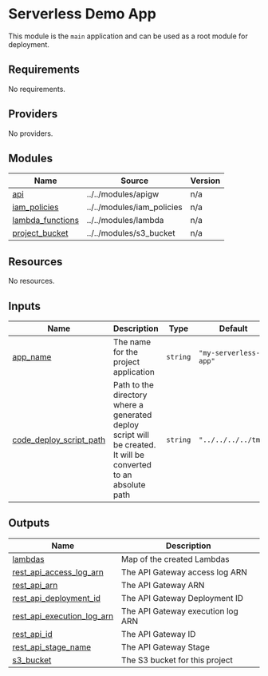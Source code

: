 <!-- BEGIN_TF_DOCS -->
# Serverless Demo App

This module is the `main` application and can be used as a root module for deployment.

## Requirements

No requirements.

## Providers

No providers.

## Modules

| Name | Source | Version |
|------|--------|---------|
| <a name="module_api"></a> [api](#module\_api) | ../../modules/apigw | n/a |
| <a name="module_iam_policies"></a> [iam\_policies](#module\_iam\_policies) | ../../modules/iam_policies | n/a |
| <a name="module_lambda_functions"></a> [lambda\_functions](#module\_lambda\_functions) | ../../modules/lambda | n/a |
| <a name="module_project_bucket"></a> [project\_bucket](#module\_project\_bucket) | ../../modules/s3_bucket | n/a |

## Resources

No resources.

## Inputs

| Name | Description | Type | Default | Required |
|------|-------------|------|---------|:--------:|
| <a name="input_app_name"></a> [app\_name](#input\_app\_name) | The name for the project application | `string` | `"my-serverless-app"` | no |
| <a name="input_code_deploy_script_path"></a> [code\_deploy\_script\_path](#input\_code\_deploy\_script\_path) | Path to the directory where a generated deploy script will be created.  It will be converted to an absolute path | `string` | `"../../../../tmp"` | no |

## Outputs

| Name | Description |
|------|-------------|
| <a name="output_lambdas"></a> [lambdas](#output\_lambdas) | Map of the created Lambdas |
| <a name="output_rest_api_access_log_arn"></a> [rest\_api\_access\_log\_arn](#output\_rest\_api\_access\_log\_arn) | The API Gateway access log ARN |
| <a name="output_rest_api_arn"></a> [rest\_api\_arn](#output\_rest\_api\_arn) | The API Gateway ARN |
| <a name="output_rest_api_deployment_id"></a> [rest\_api\_deployment\_id](#output\_rest\_api\_deployment\_id) | The API Gateway Deployment ID |
| <a name="output_rest_api_execution_log_arn"></a> [rest\_api\_execution\_log\_arn](#output\_rest\_api\_execution\_log\_arn) | The API Gateway execution log ARN |
| <a name="output_rest_api_id"></a> [rest\_api\_id](#output\_rest\_api\_id) | The API Gateway ID |
| <a name="output_rest_api_stage_name"></a> [rest\_api\_stage\_name](#output\_rest\_api\_stage\_name) | The API Gateway Stage |
| <a name="output_s3_bucket"></a> [s3\_bucket](#output\_s3\_bucket) | The S3 bucket for this project |
<!-- END_TF_DOCS -->